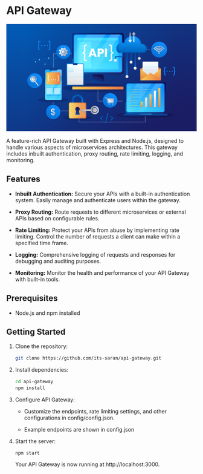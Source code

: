 # API Gateway

![Project Cover](/images/api_gateway.jpg)

A feature-rich API Gateway built with Express and Node.js, designed to handle various aspects of microservices architectures. This gateway includes inbuilt authentication, proxy routing, rate limiting, logging, and monitoring.

## Features

- **Inbuilt Authentication:** Secure your APIs with a built-in authentication system. Easily manage and authenticate users within the gateway.

- **Proxy Routing:** Route requests to different microservices or external APIs based on configurable rules.

- **Rate Limiting:** Protect your APIs from abuse by implementing rate limiting. Control the number of requests a client can make within a specified time frame.

- **Logging:** Comprehensive logging of requests and responses for debugging and auditing purposes.

- **Monitoring:** Monitor the health and performance of your API Gateway with built-in tools.

## Prerequisites

- Node.js and npm installed

## Getting Started

1. Clone the repository:

   ```bash
   git clone https://github.com/its-saran/api-gateway.git

2. Install dependencies:

    ```bash
    cd api-gateway
    npm install

3. Configure API Gateway:

    - Customize the endpoints, rate limiting settings, and other configurations in config/config.json.

    - Example endpoints are shown in config.json

4. Start the server:

    ```bash=
    npm start
    ```
    Your API Gateway is now running at http://localhost:3000.


